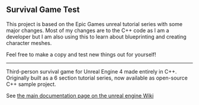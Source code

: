 Survival Game Test
------------------

This project is based on the Epic Games unreal tutorial series with some major changes. Most of my changes are to the C++ code as I am a developer but I am also using this to learn about blueprinting and creating character meshes.

Feel free to make a copy and test new things out for yourself!

------------------

Third-person survival game for Unreal Engine 4 made entirely in C++. Originally built as a 6 section tutorial series, now available as open-source C++ sample project.

See [the main documentation page on the unreal engine Wiki](https://wiki.unrealengine.com/Survival_sample_game)

